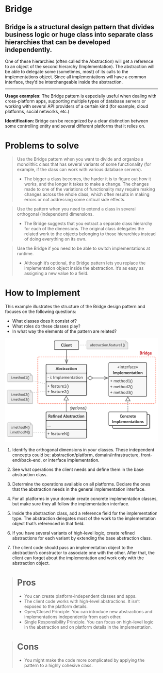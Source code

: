 # Bridge

## Bridge is a structural design pattern that divides business logic or huge class into separate class hierarchies that can be developed independently.

One of these hierarchies (often called the Abstraction) will get a reference to an object
of the second hierarchy (Implementation). The abstraction will be able to delegate some
(sometimes, most) of its calls to the implementations object. Since all implementations
will have a common interface, they’d be interchangeable inside the abstraction.

---

<b>Usage examples:</b> The Bridge pattern is especially useful when dealing with
cross-platform apps, supporting multiple types of database servers or working with several
API providers of a certain kind (for example, cloud platforms, social networks, etc.)

<b>Identification:</b> Bridge can be recognized by a clear distinction between some
controlling entity and several different platforms that it relies on.

# Problems to solve

> Use the Bridge pattern when you want to divide and organize a monolithic class that has
> several variants of some functionality (for example, if the class can work with various
> database servers).
>
> - The bigger a class becomes, the harder it is to figure out how it works, and the
>   longer it takes to make a change. The changes made to one of the variations of
>   functionality may require making changes across the whole class, which often results in
>   making errors or not addressing some critical side effects.

> Use the pattern when you need to extend a class in several orthogonal (independent)
> dimensions.
>
> - The Bridge suggests that you extract a separate class hierarchy for each of the
>   dimensions. The original class delegates the related work to the objects belonging to
>   those hierarchies instead of doing everything on its own.

> Use the Bridge if you need to be able to switch implementations at runtime.
>
> - Although it’s optional, the Bridge pattern lets you replace the implementation object
>   inside the abstraction. It’s as easy as assigning a new value to a field.

# How to Implement

This example illustrates the structure of the Bridge design pattern and focuses on the
following questions:

- What classes does it consist of?
- What roles do these classes play?
- In what way the elements of the pattern are related?

![Bridge](./Bridge.png)

1. Identify the orthogonal dimensions in your classes. These independent concepts could
   be: abstraction/platform, domain/infrastructure, front-end/back-end, or interface
   implementation.

2. See what operations the client needs and define them in the base abstraction class.

3. Determine the operations available on all platforms. Declare the ones that the
   abstraction needs in the general implementation interface.

4. For all platforms in your domain create concrete implementation classes, but make sure
   they all follow the implementation interface.

5. Inside the abstraction class, add a reference field for the implementation type. The
   abstraction delegates most of the work to the implementation object that’s referenced in
   that field.

6. If you have several variants of high-level logic, create refined abstractions for each
   variant by extending the base abstraction class.

7. The client code should pass an implementation object to the abstraction’s constructor
   to associate one with the other. After that, the client can forget about the
   implementation and work only with the abstraction object.

> # Pros
>
> - You can create platform-independent classes and apps.
> - The client code works with high-level abstractions. It isn’t exposed to the platform
>   details.
> - Open/Closed Principle. You can introduce new abstractions and implementations
>   independently from each other.
> - Single Responsibility Principle. You can focus on high-level logic in the abstraction
>   and on platform details in the implementation.

> # Cons
>
> - You might make the code more complicated by applying the pattern to a highly cohesive
>   class.
